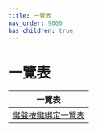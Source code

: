 ```yaml
---
title: 一覽表
nav_order: 9000
has_children: true
---
```



# 一覽表

| 一覽表 |
| ----- |
| [鍵盤按鍵綁定一覽表](https://samwhelp.github.io/note-about-linuxmint-cinnamon/read/cheatsheet/keybind.html) |
